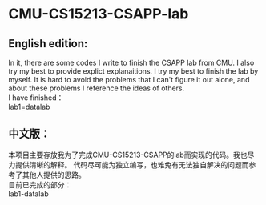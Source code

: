 # CMU-CS15213-CSAPP-lab
## English edition:
In it, there are some codes I write to finish the CSAPP lab from CMU. I also try my best to provide explict explanaitions.
I try my best to finish the lab by myself. It is hard to avoid the problems that I can't figure it out alone, and about these problems I reference the ideas of others.  
I have finished：  
lab1=datalab  

## 中文版：
本项目主要存放我为了完成CMU-CS15213-CSAPP的lab而实现的代码。我也尽力提供清晰的解释。
代码尽可能为独立编写，也难免有无法独自解决的问题而参考了其他人提供的思路。  
目前已完成的部分：  
lab1-datalab  
